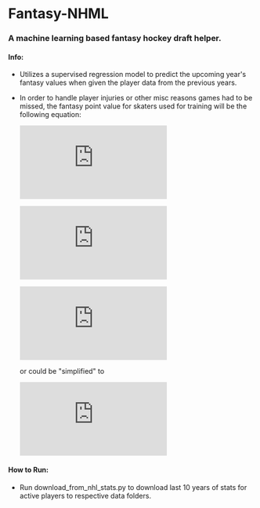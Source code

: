 # Fantasy-NHML
### A machine learning based fantasy hockey draft helper.

#### Info:
- Utilizes a supervised regression model to predict the upcoming year's fantasy values when given the player data from the previous years.
- In order to handle player injuries or other misc reasons games had to be missed, the fantasy point value for skaters used for training will be the following equation:

  ![equation](https://latex.codecogs.com/gif.latex?a%20%3D%20%5Ctextrm%7Btotal%20number%20of%20fantasy%20points%20earned%20in%20a%20season%7D)

  ![equation](https://latex.codecogs.com/gif.latex?b%20%3D%20%5Ctextrm%7Bnumber%20of%20games%20played%7D)

  ![equation](https://latex.codecogs.com/gif.latex?%280.4a%29%20&plus;%20%280.6%28%5Cfrac%7B82a%7D%7Bb%7D%29%29)

  or could be "simplified" to

  ![equation](https://latex.codecogs.com/gif.latex?%28%5Cfrac%7B2ab&plus;246a%7D%7B5b%7D%29)

#### How to Run:
- Run download_from_nhl_stats.py to download last 10 years of stats for active players to respective data folders.
